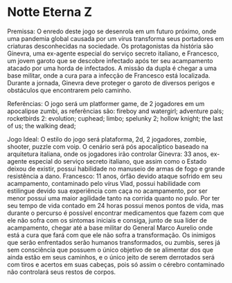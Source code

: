 # Notte Eterna Z

Premissa: O enredo deste jogo se desenrola em um futuro próximo, onde uma pandemia global causada por um vírus transforma seus portadores em criaturas desconhecidas na sociedade. Os protagonistas da história são Ginevra, uma ex-agente especial do serviço secreto italiano, e Francesco, um jovem garoto que se descobre infectado após ter seu acampamento atacado por uma horda de infectados. A missão da dupla é chegar a uma base militar, onde a cura para a infecção de Francesco está localizada. Durante a jornada, Ginevra deve proteger o garoto de diversos perigos e obstáculos que encontrarem pelo caminho.

Referências: O jogo será um platformer game, de 2 jogadores em um apocalipse zumbi, as referẽncias são: 
fireboy and watergirl; 
adventure pals; 
rocketbirds 2: evolution; 
cuphead; 
limbo;
spelunky 2;
hollow knight; 
the last of us;
the walking dead; 

Jogo Ideal: O estilo do jogo será plataforma, 2d, 2 jogadores, zombie, shooter, puzzle com voip.
O cenário será pós apocalíptico baseado na arquitetura italiana, onde os jogadores irão controlar Ginevra: 33 anos, ex-agente especial do serviço secreto italiano, que assim como o Estado deixou de existir, possui habilidade no manuseio de armas de fogo e grande resistência a dano. Francesco: 11 anos, órfão devido ataque sofrido em seu acampamento, contaminado pelo vírus Vlad, possui habilidade com estilingue devido sua experiência com caça no acampamento, por ser menor possui uma maior agilidade tanto na corrida quanto no pulo. Por ter seu tempo de vida contado em 24 horas possui menos pontos de vida, mas durante o percurso é possível encontrar medicamentos que fazem com que ele não sofra com os sintomas iniciais e consiga, junto de sua líder de acampamento, chegar até a base militar do General Marco Aurelio onde está a cura que fará com que ele não sofra a transformação.
Os inimigos que serão enfrentados serão humanos transformados, ou zumbis, seres já sem consciência que possuem o único objetivo de se alimentar dos que ainda estão em seus caminhos, e o único jeito de serem derrotados será com tiros e acertos em suas cabeças, pois só assim o cérebro contaminado não controlará seus restos de corpos.
